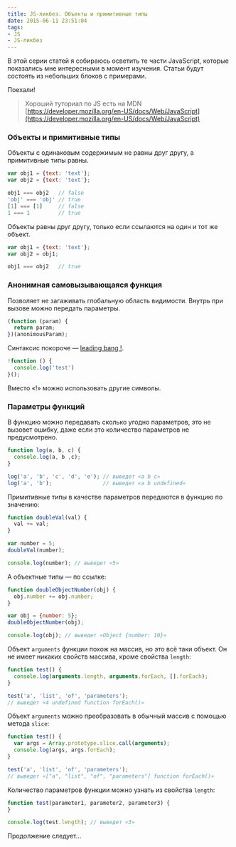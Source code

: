 ```yaml
---
title: JS-ликбез. Объекты и примитивные типы
date: 2015-06-11 23:51:04
tags:
- JS
- JS-ликбез
---
```


В этой серии статей я собираюсь осветить те части JavaScript, которые показались мне интересными в момент изучения. Статьи будут состоять из небольших блоков с примерами.

Поехали!

> Хороший туториал по JS есть на MDN
> [https://developer.mozilla.org/en-US/docs/Web/JavaScript](https://developer.mozilla.org/en-US/docs/Web/JavaScript)

### Объекты и примитивные типы
Объекты с одинаковым содержимым не равны друг другу, а примитивные типы равны.

```js
var obj1 = {text: 'text'};
var obj2 = {text: 'text'};

obj1 === obj2   // false
'obj' === 'obj' // true
[1] === [1]     // false
1 === 1         // true
```

Объекты равны друг другу, только если ссылаются на один и тот же объект.

```js
var obj1 = {text: 'text'};
var obj2 = obj1;

obj1 === obj2   // true
```

### Анонимная самовызывающаяся функция
Позволяет не загаживать глобальную область видимости. Внутрь при вызове можно передать параметры.

```js
(function (param) {
  return param;
})(anonimousParam);
```

Синтаксис покороче — [leading bang !](http://stackoverflow.com/questions/5827290/javascript-function-leading-bang-syntax).

```js
!function () {
  console.log('test')
}();
```

Вместо «!» можно использовать другие символы.

### Параметры функций
В функцию можно передавать сколько угодно параметров, это не вызовет ошибку,  даже если это количество параметров не предусмотрено.

```js
function log(a, b, c) {
  console.log(a, b ,c);
}

log('a', 'b', 'c', 'd', 'e'); // выведет «a b c»
log('a', 'b');                // выведет «a b undefined»
```

Примитивные типы в качестве параметров передаются в функцию по значению:

```js
function doubleVal(val) {
  val += val;
}

var number = 5;
doubleVal(number);

console.log(number); // выведет «5»
```

А объектные типы — по ссылке:

```js
function doubleObjectNumber(obj) {
  obj.number += obj.number;
}

var obj = {number: 5};
doubleObjectNumber(obj);

console.log(obj); // выведет «Object {number: 10}»
```

Объект `arguments` функции похож на массив, но это всё таки объект. Он не имеет никаких свойств массива, кроме свойства `length`:

```js
function test() {
  console.log(arguments.length, arguments.forEach, [].forEach);
}

test('a', 'list', 'of', 'parameters');
// выведет «4 undefined function forEach()»
```

Объект `arguments` можно преобразовать в обычный массив с помощью метода `slice`:

```js
function test() {
  var args = Array.prototype.slice.call(arguments);
  console.log(args, args.forEach);
}

test('a', 'list', 'of', 'parameters');
// выведет «["a", "list", "of", "parameters"] function forEach()»
```

Количество параметров функции можно узнать из свойства `length`:

```js
function test(parameter1, parameter2, parameter3) {
}

console.log(test.length); // выведет «3»
```

Продолжение следует…
